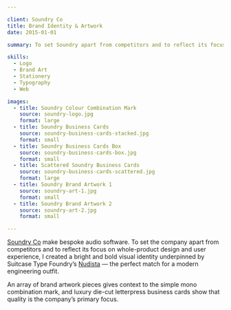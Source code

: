 ```yaml
---

client: Soundry Co
title: Brand Identity & Artwork
date: 2015-01-01

summary: To set Soundry apart from competitors and to reflect its focus on whole-product design and user experience, I created a bright and bold visual identity underpinned by Suitcase Type Foundry’s [Nudista](https://www.suitcasetype.com/nudista/specimen) — the perfect match for a modern engineering outfit.

skills:
  - Logo
  - Brand Art
  - Stationery
  - Typography
  - Web

images:
  - title: Soundry Colour Combination Mark
    source: soundry-logo.jpg
    format: large
  - title: Soundry Business Cards
    source: soundry-business-cards-stacked.jpg
    format: small
  - title: Soundry Business Cards Box
    source: soundry-business-cards-box.jpg
    format: small
  - title: Scattered Soundry Business Cards
    source: soundry-business-cards-scattered.jpg
    format: large
  - title: Soundry Brand Artwork 1
    source: soundry-art-1.jpg
    format: small
  - title: Soundry Brand Artwork 2
    source: soundry-art-2.jpg
    format: small

---
```


[Soundry Co](http://soundry.co) make bespoke audio software. To set the company apart from competitors and to reflect its focus on whole-product design and user experience, I created a bright and bold visual identity underpinned by Suitcase Type Foundry’s [Nudista](https://www.suitcasetype.com/nudista/specimen) — the perfect match for a modern engineering outfit.

An array of brand artwork pieces gives context to the simple mono combination mark, and luxury die-cut letterpress business cards show that quality is the company’s primary focus.
